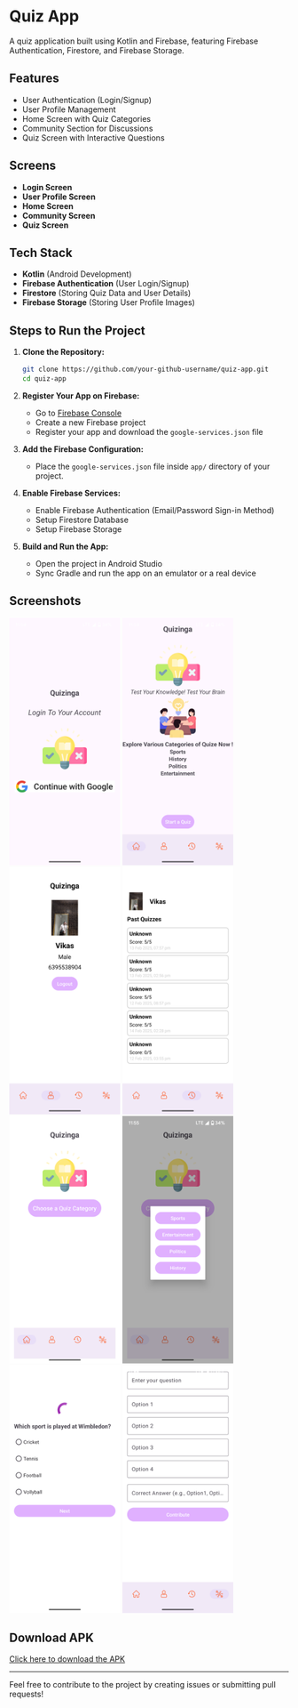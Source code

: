 # Quiz App

A quiz application built using Kotlin and Firebase, featuring Firebase Authentication, Firestore, and Firebase Storage.

## Features
- User Authentication (Login/Signup)
- User Profile Management
- Home Screen with Quiz Categories
- Community Section for Discussions
- Quiz Screen with Interactive Questions

## Screens
- **Login Screen**
- **User Profile Screen**
- **Home Screen**
- **Community Screen**
- **Quiz Screen**

## Tech Stack
- **Kotlin** (Android Development)
- **Firebase Authentication** (User Login/Signup)
- **Firestore** (Storing Quiz Data and User Details)
- **Firebase Storage** (Storing User Profile Images)

## Steps to Run the Project

1. **Clone the Repository:**
   ```bash
   git clone https://github.com/your-github-username/quiz-app.git
   cd quiz-app
   ```

2. **Register Your App on Firebase:**
   - Go to [Firebase Console](https://console.firebase.google.com/)
   - Create a new Firebase project
   - Register your app and download the `google-services.json` file

3. **Add the Firebase Configuration:**
   - Place the `google-services.json` file inside `app/` directory of your project.

4. **Enable Firebase Services:**
   - Enable Firebase Authentication (Email/Password Sign-in Method)
   - Setup Firestore Database
   - Setup Firebase Storage

5. **Build and Run the App:**
   - Open the project in Android Studio
   - Sync Gradle and run the app on an emulator or a real device

## Screenshots

<img src=https://raw.githubusercontent.com/11iamvikas/Quizinga/refs/heads/master/app/src/main/res/drawable/1.png width="200"/>
<img src=https://raw.githubusercontent.com/11iamvikas/Quizinga/refs/heads/master/app/src/main/res/drawable/2.png width="200"/> 
<img src=https://raw.githubusercontent.com/11iamvikas/Quizinga/refs/heads/master/app/src/main/res/drawable/3.png width="200"/>
<img src=https://raw.githubusercontent.com/11iamvikas/Quizinga/refs/heads/master/app/src/main/res/drawable/4.png width="200"/>
<img src=https://raw.githubusercontent.com/11iamvikas/Quizinga/refs/heads/master/app/src/main/res/drawable/5.png width="200"/>
<img src=https://raw.githubusercontent.com/11iamvikas/Quizinga/refs/heads/master/app/src/main/res/drawable/6.png width="200"/> 
<img src=https://raw.githubusercontent.com/11iamvikas/Quizinga/refs/heads/master/app/src/main/res/drawable/7.png width="200"/>
<img src=https://raw.githubusercontent.com/11iamvikas/Quizinga/refs/heads/master/app/src/main/res/drawable/8.png width="200"/>

## Download APK
[Click here to download the APK](https://drive.google.com/file/d/1Cm_9TS_vP2OQdRhSeMtCqhjotKIxn8zy/view?usp=sharing)

---
Feel free to contribute to the project by creating issues or submitting pull requests!

